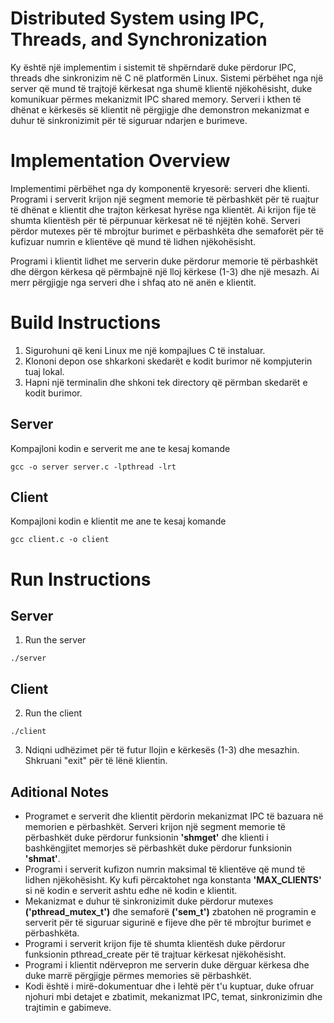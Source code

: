 # Distributed System using IPC, Threads, and Synchronization

Ky është një implementim i sistemit të shpërndarë duke përdorur IPC, threads dhe sinkronizim në C në platformën Linux. Sistemi përbëhet nga një server që mund të trajtojë kërkesat nga shumë klientë njëkohësisht, duke komunikuar përmes mekanizmit IPC shared memory. Serveri i kthen të dhënat e kërkesës së klientit në përgjigje dhe demonstron mekanizmat e duhur të sinkronizimit për të siguruar ndarjen e burimeve.

# Implementation Overview
Implementimi përbëhet nga dy komponentë kryesorë: serveri dhe klienti. Programi i serverit krijon një segment memorie të përbashkët për të ruajtur të dhënat e klientit dhe trajton kërkesat hyrëse nga klientët. Ai krijon fije të shumta klientësh për të përpunuar kërkesat në të njëjtën kohë. Serveri përdor mutexes për të mbrojtur burimet e përbashkëta dhe semaforët për të kufizuar numrin e klientëve që mund të lidhen njëkohësisht.

Programi i klientit lidhet me serverin duke përdorur memorie të përbashkët dhe dërgon kërkesa që përmbajnë një lloj kërkese (1-3) dhe një mesazh. Ai merr përgjigje nga serveri dhe i shfaq ato në anën e klientit.

# Build Instructions
1. Sigurohuni që keni Linux me një kompajlues C të instaluar.
2. Klononi depon ose shkarkoni skedarët e kodit burimor në kompjuterin tuaj lokal.
3. Hapni një terminalin dhe shkoni tek directory që përmban skedarët e kodit burimor.

## Server
Kompajloni kodin e serverit me ane te kesaj komande
```
gcc -o server server.c -lpthread -lrt
```

## Client
Kompajloni kodin e klientit me ane te kesaj komande
```
gcc client.c -o client
```
# Run Instructions

## Server
1. Run the server
```
./server
```
## Client
2. Run the client
```
./client
```
3. Ndiqni udhëzimet për të futur llojin e kërkesës (1-3) dhe mesazhin. Shkruani "exit" për të lënë klientin.

## Aditional Notes

- Programet e serverit dhe klientit përdorin mekanizmat IPC të bazuara në memorien e përbashkët. Serveri krijon një segment memorie të përbashkët duke përdorur funksionin **'shmget'** dhe klienti i bashkëngjitet memorjes së përbashkët duke përdorur funksionin **'shmat'**.
- Programi i serverit kufizon numrin maksimal të klientëve që mund të lidhen njëkohësisht. Ky kufi përcaktohet nga konstanta **'MAX_CLIENTS'** si në kodin e serverit ashtu edhe në kodin e klientit.
- Mekanizmat e duhur të sinkronizimit duke përdorur mutexes **('pthread_mutex_t')** dhe semaforë **('sem_t')** zbatohen në programin e serverit për të siguruar sigurinë e fijeve dhe për të mbrojtur burimet e përbashkëta.
- Programi i serverit krijon fije të shumta klientësh duke përdorur funksionin pthread_create për të trajtuar kërkesat njëkohësisht.
- Programi i klientit ndërvepron me serverin duke dërguar kërkesa dhe duke marrë përgjigje përmes memories së përbashkët.
- Kodi është i mirë-dokumentuar dhe i lehtë për t'u kuptuar, duke ofruar njohuri mbi detajet e zbatimit, mekanizmat IPC, temat, sinkronizimin dhe trajtimin e gabimeve.
